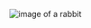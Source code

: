 ![image of a rabbit](https://stusicaueducn-my.sharepoint.com/personal/wuqiang_stu_sicau_edu_cn/Documents/test/1613614656380.jpg)

